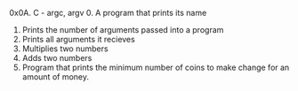 0x0A. C - argc, argv
0. A program that prints its name
1. Prints the number of arguments passed into a program
2. Prints all arguments it recieves
3. Multiplies two numbers
4. Adds two numbers
5. Program that prints the minimum number of coins to make change for an amount of money.
